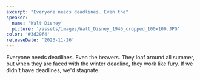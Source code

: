 ```yaml
---
excerpt: "Everyone needs deadlines. Even the"
speaker:
  name: 'Walt Disney'
  picture: '/assets/images/Walt_Disney_1946_cropped_100x100.JPG'
color: '#3d29f4'
releaseDate: '2023-11-26'
---
```

Everyone needs deadlines. Even the beavers. They loaf around all summer, but when they are faced with the winter deadline, they work like fury. If we didn't have deadlines, we'd stagnate.